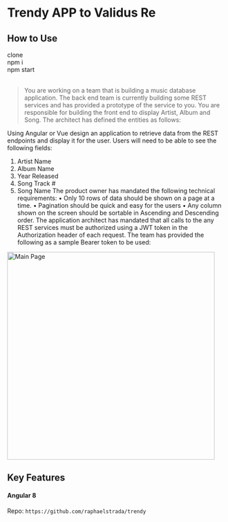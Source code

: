 # Trendy APP to Validus Re 
## How to Use
 clone <br/>
 npm i<br/>
 npm start<br/><br/>

> You are working on a team that is building a music database application.  The back end team is currently building some REST services and has provided a prototype of the service to you.  You are responsible for building the front end to display Artist, Album and Song.  The architect has defined the entities as follows:

Using Angular or Vue design an application to retrieve data from the REST endpoints and display it for the user.  Users will need to be able to see the following fields:
1.	Artist Name
2.	Album Name
3.	Year Released
4.	Song Track #
5.	Song Name
The product owner has mandated the following technical requirements:
•	Only 10 rows of data should be shown on a page at a time.
•	Pagination should be quick and easy for the users
•	Any column shown on the screen should be sortable in Ascending and Descending order.
The application architect has mandated that all calls to the any REST services must be authorized using a JWT token in the Authorization header of each request.  The team has provided the following as a sample Bearer token to be used: 


<img src="https://i.imgur.com/nSeRIXc.png" alt="Main Page" height="480"/>

## Key Features

#### Angular 8

Repo: `https://github.com/raphaelstrada/trendy`



